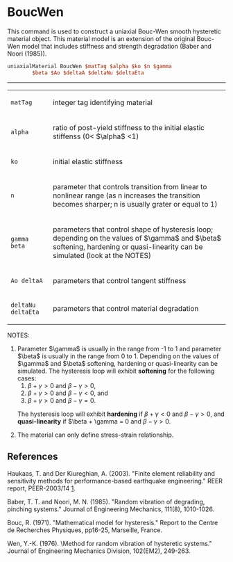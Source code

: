 # BoucWen

<p>This command is used to construct a uniaxial Bouc-Wen smooth
hysteretic material object. This material model is an extension of the
original Bouc-Wen model that includes stiffness and strength degradation
(Baber and Noori (1985)).</p>

```tcl
uniaxialMaterial BoucWen $matTag $alpha $ko $n $gamma
        $beta $Ao $deltaA $deltaNu $deltaEta
```
<hr />
<table>
<tbody>
<tr class="odd">
<td><code class="parameter-table-variable">matTag</code></td>
<td><p>integer tag identifying material</p></td>
</tr>
<tr class="even">
<td><code class="parameter-table-variable">alpha</code></td>
<td><p>ratio of post-yield stiffness to the initial elastic stiffenss
(0&lt; $\alpha$ &lt;1)</p></td>
</tr>
<tr class="odd">
<td><code class="parameter-table-variable">ko</code></td>
<td><p>initial elastic stiffness</p></td>
</tr>
<tr class="even">
<td><code class="parameter-table-variable">n</code></td>
<td><p>parameter that controls transition from linear to nonlinear range
(as n increases the transition becomes sharper; n is usually grater or
equal to 1)</p></td>
</tr>
<tr class="odd">
<td><p><code class="parameter-table-variable">gamma beta</code></p></td>
<td><p>parameters that control shape of hysteresis loop; depending on
the values of $\gamma$ and
$\beta$ softening, hardening or quasi-linearity
can be simulated (look at the NOTES)</p></td>
</tr>
<tr class="even">
<td><p><code class="parameter-table-variable">Ao deltaA</code></p></td>
<td><p>parameters that control tangent stiffness</p></td>
</tr>
<tr class="odd">
<td><p><code class="parameter-table-variable">deltaNu deltaEta</code></p></td>
<td><p>parameters that control material degradation</p></td>
</tr>
</tbody>
</table>

<p>NOTES:</p>
<ol>
<li>Parameter $\gamma$ is usually in the range
  from -1 to 1 and parameter $\beta$ is usually in
  the range from 0 to 1. Depending on the values of $\gamma$ and $\beta$
  softening, hardening or quasi-linearity can be simulated. The hysteresis
  loop will exhibit <strong>softening</strong> for the following cases:

  1. $\beta + \gamma \gt 0$ and $\beta - \gamma \gt 0$, 
  2. $\beta + \gamma \gt 0$ and $\beta - \gamma \lt 0$, and 
  3. $\beta + \gamma \gt 0$ and $\beta - \gamma = 0$. 
  
  The hysteresis loop will exhibit <strong>hardening</strong> if
  $\beta + \gamma \lt 0$ and $\beta - \gamma \gt 0$, and <strong>quasi-linearity</strong> if
  $\beta + \gamma = 0 and $\beta - \gamma \gt 0$.

</li>
<li>The material can only define stress-strain relationship.</li>
</ol>

## References
<p>Haukaas, T. and Der Kiureghian, A. (2003). "Finite element
reliability and sensitivity methods for performance-based earthquake
engineering." REER report, PEER-2003/14 <a
href="http://peer.berkeley.edu/publications/peer_reports/reports_2003/0314.pdf">1</a>.</p>
<p>Baber, T. T. and Noori, M. N. (1985). "Random vibration of degrading,
pinching systems." Journal of Engineering Mechanics, 111(8),
1010-1026.</p>
<p>Bouc, R. (1971). "Mathematical model for hysteresis." Report to the
Centre de Recherches Physiques, pp16-25, Marseille, France.</p>
<p>Wen, Y.-K. (1976). \Method for random vibration of hysteretic
systems." Journal of Engineering Mechanics Division, 102(EM2),
249-263.</p>
